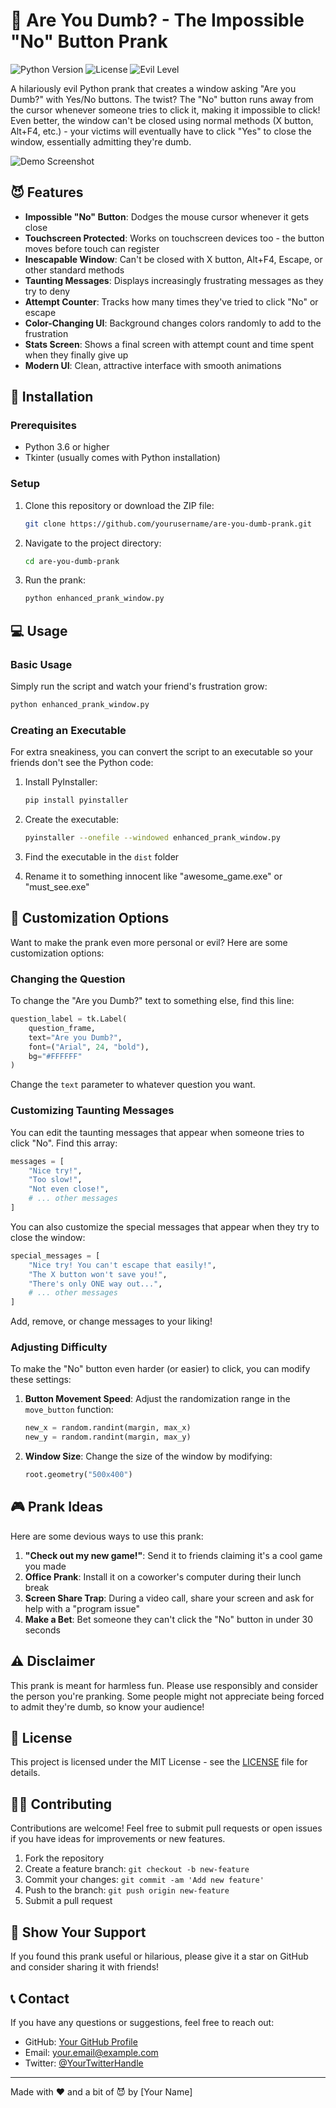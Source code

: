 # 🤡 Are You Dumb? - The Impossible "No" Button Prank

![Python Version](https://img.shields.io/badge/python-3.6%2B-blue)
![License](https://img.shields.io/badge/license-MIT-green)
![Evil Level](https://img.shields.io/badge/evil%20level-maximum-red)

A hilariously evil Python prank that creates a window asking "Are you Dumb?" with Yes/No buttons. The twist? The "No" button runs away from the cursor whenever someone tries to click it, making it impossible to click! Even better, the window can't be closed using normal methods (X button, Alt+F4, etc.) - your victims will eventually have to click "Yes" to close the window, essentially admitting they're dumb.

![Demo Screenshot](https://i.imgur.com/placeholder-add-your-screenshot.png)

## 😈 Features

- **Impossible "No" Button**: Dodges the mouse cursor whenever it gets close
- **Touchscreen Protected**: Works on touchscreen devices too - the button moves before touch can register
- **Inescapable Window**: Can't be closed with X button, Alt+F4, Escape, or other standard methods
- **Taunting Messages**: Displays increasingly frustrating messages as they try to deny
- **Attempt Counter**: Tracks how many times they've tried to click "No" or escape
- **Color-Changing UI**: Background changes colors randomly to add to the frustration
- **Stats Screen**: Shows a final screen with attempt count and time spent when they finally give up
- **Modern UI**: Clean, attractive interface with smooth animations

## 🚀 Installation

### Prerequisites
- Python 3.6 or higher
- Tkinter (usually comes with Python installation)

### Setup

1. Clone this repository or download the ZIP file:
   ```bash
   git clone https://github.com/yourusername/are-you-dumb-prank.git
   ```

2. Navigate to the project directory:
   ```bash
   cd are-you-dumb-prank
   ```

3. Run the prank:
   ```bash
   python enhanced_prank_window.py
   ```

## 💻 Usage

### Basic Usage

Simply run the script and watch your friend's frustration grow:

```bash
python enhanced_prank_window.py
```

### Creating an Executable

For extra sneakiness, you can convert the script to an executable so your friends don't see the Python code:

1. Install PyInstaller:
   ```bash
   pip install pyinstaller
   ```

2. Create the executable:
   ```bash
   pyinstaller --onefile --windowed enhanced_prank_window.py
   ```

3. Find the executable in the `dist` folder

4. Rename it to something innocent like "awesome_game.exe" or "must_see.exe"

## 🔧 Customization Options

Want to make the prank even more personal or evil? Here are some customization options:

### Changing the Question

To change the "Are you Dumb?" text to something else, find this line:
```python
question_label = tk.Label(
    question_frame, 
    text="Are you Dumb?", 
    font=("Arial", 24, "bold"),
    bg="#FFFFFF"
)
```

Change the `text` parameter to whatever question you want.

### Customizing Taunting Messages

You can edit the taunting messages that appear when someone tries to click "No". Find this array:

```python
messages = [
    "Nice try!",
    "Too slow!",
    "Not even close!",
    # ... other messages
]
```

You can also customize the special messages that appear when they try to close the window:

```python
special_messages = [
    "Nice try! You can't escape that easily!",
    "The X button won't save you!",
    "There's only ONE way out...",
    # ... other messages
]
```

Add, remove, or change messages to your liking!

### Adjusting Difficulty

To make the "No" button even harder (or easier) to click, you can modify these settings:

1. **Button Movement Speed**: Adjust the randomization range in the `move_button` function:
   ```python
   new_x = random.randint(margin, max_x)
   new_y = random.randint(margin, max_y)
   ```

2. **Window Size**: Change the size of the window by modifying:
   ```python
   root.geometry("500x400")
   ```

## 🎮 Prank Ideas

Here are some devious ways to use this prank:

1. **"Check out my new game!"**: Send it to friends claiming it's a cool game you made
2. **Office Prank**: Install it on a coworker's computer during their lunch break
3. **Screen Share Trap**: During a video call, share your screen and ask for help with a "program issue"
4. **Make a Bet**: Bet someone they can't click the "No" button in under 30 seconds

## ⚠️ Disclaimer

This prank is meant for harmless fun. Please use responsibly and consider the person you're pranking. Some people might not appreciate being forced to admit they're dumb, so know your audience!

## 📝 License

This project is licensed under the MIT License - see the [LICENSE](LICENSE) file for details.

## 🙋‍♀️ Contributing

Contributions are welcome! Feel free to submit pull requests or open issues if you have ideas for improvements or new features.

1. Fork the repository
2. Create a feature branch: `git checkout -b new-feature`
3. Commit your changes: `git commit -am 'Add new feature'`
4. Push to the branch: `git push origin new-feature`
5. Submit a pull request

## 🌟 Show Your Support

If you found this prank useful or hilarious, please give it a star on GitHub and consider sharing it with friends!

## 📞 Contact

If you have any questions or suggestions, feel free to reach out:

- GitHub: [Your GitHub Profile](https://github.com/yourusername)
- Email: your.email@example.com
- Twitter: [@YourTwitterHandle](https://twitter.com/yourtwitterhandle)

---

Made with ❤️ and a bit of 😈 by [Your Name] 